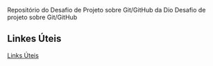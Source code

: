 Repositório do Desafio de Projeto sobre Git/GitHub da Dio
Desafio de projeto sobre Git/GitHub
## Linkes Úteis 
[Links Úteis](https://www.markdownguide.org/basic-syntax/)
